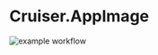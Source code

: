 # Cruiser.AppImage

![example workflow](https://github.com/nx-appbuild-hub/Cruiser.AppImage//actions/workflows/makefile.yml/badge.svg)

